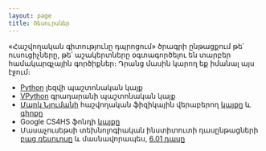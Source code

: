 ```yaml
---
layout: page
title: Ռեսուրսներ
---
```

«Հաշվողական գիտությունը դպրոցում» ծրագրի ընթացքում թե՛ ուսուցիչները, թե՛ աշակերտները օգտագործելու են տարբեր համակարգչային գործիքներ։ Դրանց մասին կարող եք իմանալ այս էջում։

* [Python](http://python.org/) լեզվի պաշտոնական կայք
* [VPython](http://vpython.org/) գրադարանի պաշտոնական կայք
* [Մարկ Նյումանի](http://www-personal.umich.edu/~mejn/) հաշվողական ֆիզիկային վերաբերող [կայքը](http://www-personal.umich.edu/~mejn/computational-physics/) և [գիրքը](http://www.amazon.com/Computational-Physics-Mark-Newman/dp/1480145513)
* Google CS4HS ֆոնդի [կայքը](http://www.cs4hs.com/)
* Մասաչուսեթսի տեխնոլոգիական ինստիտուտի դասընթացների [բաց ռեսուրսը](http://ocw.mit.edu/) և մասնավորապես, [6.01 դասը](http://ocw.mit.edu/courses/electrical-engineering-and-computer-science/6-01sc-introduction-to-electrical-engineering-and-computer-science-i-spring-2011/)
